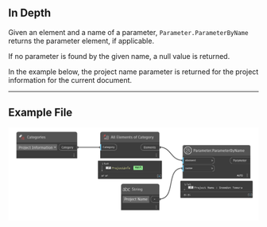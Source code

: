 ## In Depth
Given an element and a name of a parameter, `Parameter.ParameterByName` returns the parameter element, if applicable.

If no parameter is found by the given name, a null value is returned.

In the example below, the project name parameter is returned for the project information for the current document.

___
## Example File

![Parameter.ParameterByName](./Revit.Elements.Parameter.ParameterByName_img.jpg)